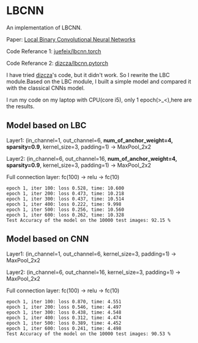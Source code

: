 # LBCNN
An implementation of LBCNN.

Paper: [Local Binary Convolutional Neural Networks](https://arxiv.org/abs/1608.06049)

Code Referance 1: [juefeix/lbcnn.torch](https://github.com/juefeix/lbcnn.torch)

Code Referance 2: [dizcza/lbcnn.pytorch](https://github.com/dizcza/lbcnn.pytorch)

I have tried [dizcza](https://github.com/dizcza/lbcnn.pytorch)'s code, but it didn't work. So I rewrite the LBC module.Based on the LBC module, I built a simple model and compared it with the classical CNNs model. 

I run my code on my laptop with CPU(core i5), only 1 epoch(>_<),here are the results.

## Model based on LBC
Layer1: (in_channel=1, out_channel=6, **num_of_anchor_weight=4, sparsity=0.9**, kernel_size=3, padding=1) -> MaxPool_2x2

Layer2: (in_channel=6, out_channel=16, **num_of_anchor_weight=4, sparsity=0.9**, kernel_size=3, padding=1) -> MaxPool_2x2

Full connection layer: fc(100) -> relu -> fc(10)
```
epoch 1, iter 100: loss 0.528, time: 10.600
epoch 1, iter 200: loss 0.473, time: 10.218
epoch 1, iter 300: loss 0.437, time: 10.514
epoch 1, iter 400: loss 0.222, time: 9.998
epoch 1, iter 500: loss 0.256, time: 10.560
epoch 1, iter 600: loss 0.262, time: 10.328
Test Accuracy of the model on the 10000 test images: 92.15 %
```


## Model based on CNN
Layer1: (in_channel=1, out_channel=6, kernel_size=3, padding=1) -> MaxPool_2x2

Layer2: (in_channel=6, out_channel=16, kernel_size=3, padding=1) -> MaxPool_2x2

Full connection layer: fc(100) -> relu -> fc(10)

```
epoch 1, iter 100: loss 0.870, time: 4.551
epoch 1, iter 200: loss 0.546, time: 4.497
epoch 1, iter 300: loss 0.438, time: 4.548
epoch 1, iter 400: loss 0.312, time: 4.474
epoch 1, iter 500: loss 0.389, time: 4.452
epoch 1, iter 600: loss 0.241, time: 4.498
Test Accuracy of the model on the 10000 test images: 90.53 %
```
